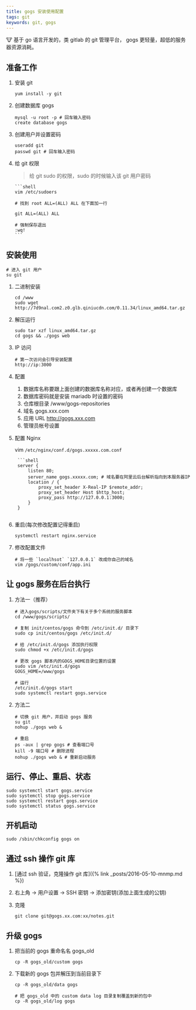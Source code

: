```yaml
---
title: gogs 安装使用配置
tags: git 
keywords: git, gogs
---
```


:cow: 基于 go 语言开发的，类 gitlab 的 git 管理平台， gogs 更轻量，超低的服务器资源消耗。
<!--more-->

## 准备工作

1. 安装 git

    ```shell
    yum install -y git
    ```

2. 创建数据库 gogs

    ```shell
    mysql -u root -p # 回车输入密码
    create database gogs
    ```

3. 创建用户并设置密码

    ```shell
    useradd git
    passwd git # 回车输入密码
    ```

4.  给 git 权限

    > 给 git sudo 的权限，sudo 的时候输入该 git 用户密码

        ```shell
        vim /etc/sudoers
        
        # 找到 root ALL=(ALL) ALL 在下面加一行

        git ALL=(ALL) ALL

        # 强制保存退出
        :wq!
        ```

## 安装使用

```shell
# 进入 git 用户
su git
```


1. 二进制安装

    ```shell
    cd /www
    sudo wget http://7d9nal.com2.z0.glb.qiniucdn.com/0.11.34/linux_amd64.tar.gz
    ```

2. 解压运行

    ```shell
    sudo tar xzf linux_amd64.tar.gz
    cd gogs && ./gogs web
    
    ```
3. IP 访问

    ```shell
    # 第一次访问会引导安装配置
    http://ip:3000
    ```

4. 配置
    1. 数据库名称要跟上面创建的数据库名称对应，或者再创建一个数据库
    2. 数据库密码就是安装 mariadb 时设置的密码
    3. 仓库根目录 /www/gogs-repositories
    4. 域名 gogs.xxx.com
    5. 应用 URL http://gogs.xxx.com
    6. 管理员帐号设置

5. 配置 Nginx

    vim `/etc/nginx/conf.d/gogs.xxxxx.com.conf`

        ```shell
        server {
            listen 80;
            server_name gogs.xxxxx.com; # 域名要在阿里云后台解析指向到本服务器IP
            location / {
                proxy_set_header X-Real-IP $remote_addr;
                proxy_set_header Host $http_host;
                proxy_pass http://127.0.0.1:3000;
            }
        }
    ```

6. 重启(每次修改配置记得重启)

    ```shell
    systemctl restart nginx.service
    ```

7. 修改配置文件

    ```shell
    # 将一些 `localhsot` `127.0.0.1` 改成你自己的域名
    vim /gogs/custom/conf/app.ini
    ```


## 让 gogs 服务在后台执行

1. 方法一（推荐）

    ```shell
    # 进入gogs/scripts/文件夹下有关于多个系统的服务脚本
    cd /www/gogs/scripts/

    # 复制 init/centos/gogs 命令到 /etc/init.d/ 目录下
    sudo cp init/centos/gogs /etc/init.d/

    # 给 /etc/init.d/gogs 添加执行权限
    sudo chmod +x /etc/init.d/gogs

    # 更改 gogs 脚本内的GOGS_HOME目录位置的设置
    sudo vim /etc/init.d/gogs
    GOGS_HOME=/www/gogs

    # 运行
    /etc/init.d/gogs start
    sudo systemctl restart gogs.service
    ```

2. 方法二

    ```shell
    # 切换 git 用户，并启动 gogs 服务
    su git
    nohup ./gogs web &

    # 重启
    ps -aux | grep gogs # 查看端口号
    kill -9 端口号 # 删除进程
    nohup ./gogs web & # 重新启动服务
    ```


## 运行、停止、重启、状态

```shell
sudo systemctl start gogs.service
sudo systemctl stop gogs.service
sudo systemctl restart gogs.service
sudo systemctl status gogs.service
```

## 开机启动

```shell
sudo /sbin/chkconfig gogs on
```

## 通过 ssh 操作 git 库

1. [通过 ssh 验证，克隆操作 git 库]({% link _posts/2016-05-10-mnmp.md %})
2. 右上角 -> 用户设置 -> SSH 密钥 -> 添加密钥(添加上面生成的公钥)
3. 克隆
    
    ```shell
    git clone git@gogs.xx.com:xx/notes.git
    ```

## 升级 gogs
1. 把当前的 gogs 重命名名 gogs_old

    ```shell
    cp -R gogs_old/custom gogs
    ```

2. 下载新的 gogs 包并解压到当前目录下

    ```shell
    cp -R gogs_old/data gogs
    
    # 把 gogs_old 中的 custom data log 目录复制覆盖到新的包中
    cp -R gogs_old/log gogs
    ```